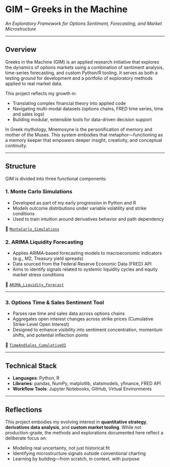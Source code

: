 # GIM – Greeks in the Machine  
*An Exploratory Framework for Options Sentiment, Forecasting, and Market Microstructure*

---

## Overview

Greeks in the Machine (GIM) is an applied research initiative that explores the dynamics of options markets using a combination of sentiment analysis, time-series forecasting, and custom Python/R tooling. It serves as both a testing ground for development and a portfolio of exploratory methods applied to real market data.

This project reflects my growth in:
- Translating complex financial theory into applied code
- Navigating multi-modal datasets (options chains, FRED time series, time and sales logs)
- Building modular, extensible tools for data-driven decision support

In Greek mythology, Mnemosyne is the personification of memory and mother of the Muses. This system embodies that metaphor—functioning as a memory keeper that empowers deeper insight, creativity, and conceptual continuity.

---

## Structure

GIM is divided into three functional components:

### 1. **Monte Carlo Simulations**
  - Developed as part of my early progression in Python and R
  - Models outcome distributions under variable volatility and strike conditions
  - Used to train intuition around derivatives behavior and path dependency

📁 [`MonteCarlo_Simulations`](./MonteCarlo_Simulations/README.md)

### 2. **ARIMA Liquidity Forecasting**
  - Applies ARIMA-based forecasting models to macroeconomic indicators (e.g., M2, Treasury yield spreads)
  - Data sourced from the Federal Reserve Economic Data (FRED) API
  - Aims to identify signals related to systemic liquidity cycles and equity market stress conditions

📁 [`ARIMA_Liquidity_Forecast`](./ARIMA_Liquidity_Forecast/README.md)

---

### 3. **Options Time & Sales Sentiment Tool**
  - Parses raw time and sales data across options chains
  - Aggregates open interest changes across strike prices (Cumulative Strike-Level Open Interest)
  - Designed to enhance visibility into sentiment concentration, momentum shifts, and potential inflection points

📁 [`TimeAndSales_CumulativeOI`](./TimeAndSales_CumulativeOI/README.md)

---

## Technical Stack

- **Languages**: Python, R
- **Libraries**: pandas, NumPy, matplotlib, statsmodels, yfinance, FRED API
- **Workflow Tools**: Jupyter Notebooks, GitHub, Virtual Environments

---

## Reflections

This project embodies my evolving interest in **quantitative strategy**, **derivatives data analysis**, and **custom market tooling**. While not production-grade, the methods and explorations documented here reflect a deliberate focus on:

- Modeling real uncertainty, not just historical fit
- Identifying microstructure signals outside conventional charting
- Learning by building—from scratch, in context, with purpose
